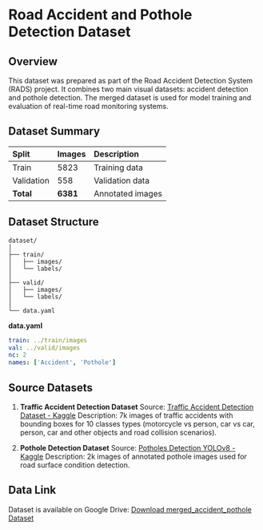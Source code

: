 # Road Accident and Pothole Detection Dataset 

## Overview

This dataset was prepared as part of the Road Accident Detection System (RADS) project.
It combines two main visual datasets: accident detection and pothole detection.
The merged dataset is used for model training and evaluation of real-time road monitoring systems.

## Dataset Summary

| Split      | Images   | Description                  |
| :--------- | :------- | :--------------------------- |
| Train      | 5823     | Training data                |
| Validation | 558      | Validation data              |
| **Total**  | **6381** | Annotated images |

## Dataset Structure

```
dataset/
│
├── train/
│   ├── images/
│   └── labels/
│
├── valid/
│   ├── images/
│   └── labels/
│
└── data.yaml
```

**data.yaml**

```yaml
train: ../train/images
val: ../valid/images
nc: 2
names: ['Accident', 'Pothole']
```

## Source Datasets

1. **Traffic Accident Detection Dataset**
   Source: [Traffic Accident Detection Dataset - Kaggle](https://www.kaggle.com/datasets/cubeai/traffic-accident-detection-for-yolov8/)
   Description: 7k images of traffic accidents with bounding boxes for 10 classes types (motorcycle vs person, car vs car, person, car and other objects and road collision scenarios). 

2. **Pothole Detection Dataset**
   Source: [Potholes Detection YOLOv8 - Kaggle](https://www.kaggle.com/datasets/anggadwisunarto/potholes-detection-yolov8)
   Description: 2k images of annotated pothole images used for road surface condition detection.


## Data Link

Dataset is available on Google Drive:
[Download merged_accident_pothole Dataset](https://drive.google.com/file/d/19Br4PRoYKPlEMHijX7sGWTwquDHoOUK9/view?usp=sharing)


